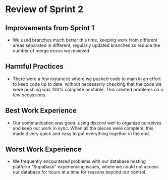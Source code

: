 # Review of Sprint 2

## Improvements from Sprint 1
- We used branches much better this time, keeping work from different areas separated in different, regularly updated branches so reduce the number of merge errors we recieved.

## Harmful Practices
- There were a few instances where we pushed code to main in an effort to keep code up to date, without necessarily checking that the code we were pushing was 100% complete or stable. This created problems on a few occassions.
  
## Best Work Experience
- Our communication was good, using discord well to organize ourselves and keep our work in sync. When all the pieces were complete, this made it very quick and easy to put everything together in the end.

## Worst Work Experience
- We frequently encountered problems with our database hosting platform "SupaBase" experiencing issues, where we could not access our database for hours at a time for reasons beyond our control.
